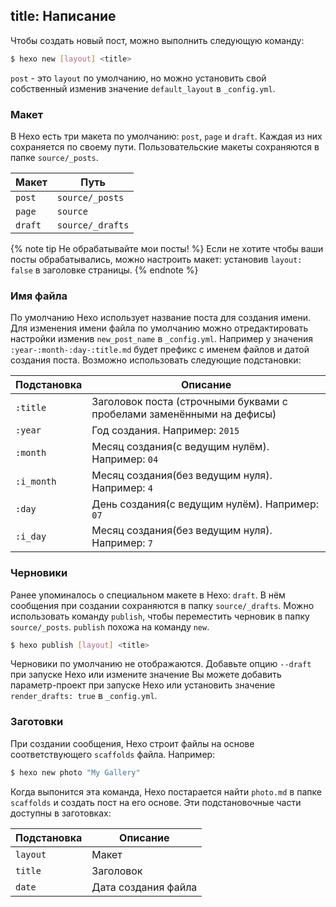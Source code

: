 title: Написание
---
Чтобы создать новый пост, можно выполнить следующую команду:

``` bash
$ hexo new [layout] <title>
```

`post` - это `layout` по умолчанию, но можно установить свой собственный изменив значение `default_layout` в `_config.yml`.

### Макет

В Hexo есть три макета по умолчанию: `post`, `page` и `draft`. Каждая из них сохраняется по своему пути. Пользовательские макеты сохраняются в папке `source/_posts`.

Макет | Путь
--- | ---
`post` | `source/_posts`
`page` | `source`
`draft` | `source/_drafts`

{% note tip Не обрабатывайте мои посты! %}
Если не хотите чтобы ваши посты обрабатывались, можно настроить макет: установив `layout: false` в заголовке страницы.
{% endnote %}

### Имя файла

По умолчанию Hexo использует название поста для создания имени. Для изменения имени файла по умолчанию можно отредактировать настройки изменив `new_post_name` в `_config.yml`. Например у значения `:year-:month-:day-:title.md` будет префикс с именем файлов и датой создания поста. Возможно использовать следующие подстановки:

Подстановка | Описание
--- | ---
`:title` | Заголовок поста (строчными буквами с пробелами заменёнными на дефисы)
`:year` | Год создания. Например: `2015`
`:month` | Месяц создания(с ведущим нулём). Например: `04`
`:i_month` | Месяц создания(без ведущим нуля). Например: `4`
`:day` | День создания(с ведущим нулём). Например: `07`
`:i_day` | Месяц создания(без ведущим нуля). Например: `7`

### Черновики

Ранее упоминалось о специальном макете в Hexo: `draft`. В нём сообщения при создании сохраняются в папку `source/_drafts`. Можно использовать команду `publish`, чтобы переместить черновик в папку `source/_posts`. `publish` похожа на команду `new`.

``` bash
$ hexo publish [layout] <title>
```

Черновики по умолчанию не отображаются. Добавьте опцию `--draft` при запуске Hexo или измените значение   Вы можете добавить параметр-проект при запуске Hexo или установить значение `render_drafts: true` в `_config.yml`.

### Заготовки

При создании сообщения, Hexo строит файлы на основе соответствующего `scaffolds` файла. Например:

``` bash
$ hexo new photo "My Gallery"
```

Когда выпонится эта команда, Hexo постарается найти `photo.md` в папке `scaffolds` и создать пост на его основе. Эти подстановочные части доступны в заготовках:

Подстановка | Описание
--- | ---
`layout` | Макет
`title` | Заголовок
`date` | Дата создания файла
